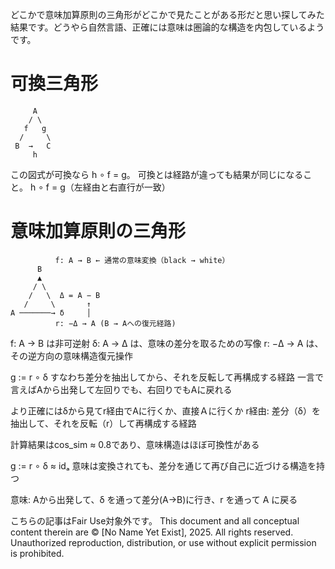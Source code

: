 どこかで意味加算原則の三角形がどこかで見たことがある形だと思い探してみた結果です。どうやら自然言語、正確には意味は圏論的な構造を内包しているようです。

# 可換三角形
```
     A
    / \
   f   g
  /     \
 B  →   C
     h
```

この図式が可換なら h ∘ f = g。
可換とは経路が違っても結果が同じになること。 h ∘ f = g（左経由と右直行が一致）

# 意味加算原則の三角形

```
          f: A → B ← 通常の意味変換（black → white）
      B
      ▲
     / \
    /   \  Δ = A − B
   /     \       ↑
A ───────→ δ     │
          r: −Δ → A (B → Aへの復元経路)
```            
            

f: A → B は非可逆射
δ: A → Δ は、意味の差分を取るための写像
r: −Δ → A は、その逆方向の意味構造復元操作

g := r ∘ δ
すなわち差分を抽出してから、それを反転して再構成する経路
一言で言えばAから出発して左回りでも、右回りでもAに戻れる

より正確にはδから見てr経由でAに行くか、直接Ａに行くか
r経由: 差分（δ）を抽出して、それを反転（r）して再構成する経路

計算結果はcos_sim ≈ 0.8であり、意味構造はほぼ可換性がある

g := r ∘ δ ≈ idₐ
意味は変換されても、差分を通じて再び自己に近づける構造を持つ

意味:
Aから出発して、δ を通って差分(A→B)に行き、r を通って A に戻る


こちらの記事はFair Use対象外です。
This document and all conceptual content therein are © [No Name Yet Exist], 2025. All rights reserved. Unauthorized reproduction, distribution, or use without explicit permission is prohibited.